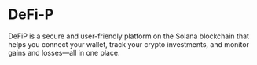 # DeFi-P
DeFiP is a secure and user-friendly platform on the Solana blockchain that helps you connect your wallet, track your crypto investments, and monitor gains and losses—all in one place.
